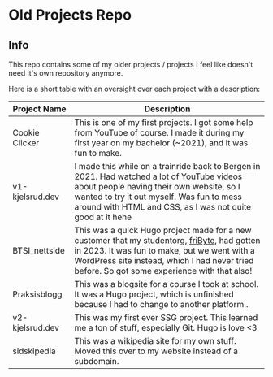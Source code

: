 # Old Projects Repo

## Info

This repo contains some of my older projects / projects I feel like doesn't need it's own repository anymore.

Here is a short table with an oversight over each project with a description:

| Project Name   | Description                                                                                                                                                                                                                                                      |
| -------------- | ---------------------------------------------------------------------------------------------------------------------------------------------------------------------------------------------------------------------------------------------------------------- |
| Cookie Clicker | This is one of my first projects. I got some help from YouTube of course. I made it during my first year on my bachelor (~2021), and it was fun to make.                                                                                                         |
| v1-kjelsrud.dev | I made this while on a trainride back to Bergen in 2021. Had watched a lot of YouTube videos about people having their own website, so I wanted to try it out myself. Was fun to mess around with HTML and CSS, as I was not quite good at it hehe               |
| BTSI_nettside  | This was a quick Hugo project made for a new customer that my studentorg, [friByte](https:fribyte.no), had gotten in 2023. It was fun to make, but we went with a WordPress site instead, which I had never tried before. So got some experience with that also! |
| Praksisblogg | This was a blogsite for a course I took at school. It was a Hugo project, which is unfinished because I had to change to another platform.. |
| v2-kjelsrud.dev | This was my first ever SSG project. This learned me a ton of stuff, especially Git. Hugo is love <3 |
| sidskipedia | This was a wikipedia site for my own stuff. Moved this over to my website instead of a subdomain. |
